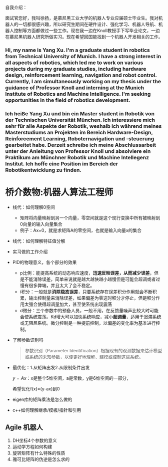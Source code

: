 自我介绍：

面试官您好，我叫徐扬，是慕尼黑工业大学的机器人专业应届硕士毕业生。我对机器人的一切都很感兴趣，所以研究生期间在硬件设计、强化学习、机器人导航、机器人控制等方面都做过一些工作。现在我一边在Knoll教授手下写毕业论文，一边在慕尼黑机器人研究所做实习。现在希望回国能找到一个机器人开发相关的工作。

### Hi, my name is Yang Xu. I'm a graduate student in robotics from Technical University of Munich. I have a strong interest in all aspects of robotics, which led me to work on various projects during my graduate studies, including hardware design, reinforcement learning, navigation and robot control. Currently, I am simultaneously working on my thesis under the guidance of Professor Knoll and interning at the Munich Institute of Robotics and Machine Intelligence. I'm seeking opportunities in the field of robotics development.

### Ich heiße Yang Xu und bin ein Master student in Robotik von der Technischen Universität München. Ich interessiere mich sehr für alle Aspekte der Robotik, weshalb ich während meines Masterstudiums an Projekten im Bereich Hardware-Design, Reinforcement Learning, Roboternavigation und -steuerung gearbeitet habe.  Derzeit schreibe ich meine Abschlussarbeit unter der Anleitung von Professor Knoll und absolviere ein Praktikum am Münchner Robotik und Machine Intellegenz Institut. Ich hoffe eine Position im Bereich der Robotikentwicklung zu finden.

# 桥介数物:机器人算法工程师

- 线代：如何理解0空间

  - 矩阵将向量映射到另一个向量，零空间就是这个现行变换中所有被映射到0向量的输入向量集合
  - 例子：Ax=0，就是求矩阵A的零空间，也就是输入向量x的集合

- 线代：如何理解特征值分解

- 实习做的工作介绍

- PID的物理意义，各个部分的效果

  - p比例：能提高系统的动态响应速度，**迅速反映误差，从而减少误差**，但是不能消除误差，简单来说就是越大越快越小越慢但是可能会超调或者过慢有很多弊端，并且太大了会不稳定。
  - i积分：一般就是**消除稳态误差**，只要系统存在误差积分作用就会不断积累，输出控制量来消除误差，如果偏差为零这时积分才停止，但是积分作用太强会使得超调量加大，甚至使系统出现震荡
  - d微分：三个参数中的预备人员，一般不用，在反馈量噪声比较大时可能会使系统震荡。Kd增大可以加快系统响应，减小**超调量**，适用于迟滞系统或无阻尼系统。微分控制是一种提前控制，以偏差的变化率为基准进行控制。

- 了解参数识别吗

  > 参数识别（Parameter Identification）根据现有的观测数据来估计模型或系统的未知参数，以便更好地理解、建模或控制这些系统。

- 最优化：1.从矩阵出发2.从限制条件出发

  $y=Ax$：x是整个5维空间，a是常数，y是6维空间的一部分，

  希望优化f(x)=(y-ax)到0

- eigen库的矩阵乘法是怎么做的

- c++如何理解继承/模板/指针和引用

  

## Agile 机器人

1. DH坐标4个参数的意义
2. 运动学方程如何构建
3. 旋转矩阵有什么特殊的性质
4. 雅可比矩阵的伪逆是怎么求的
